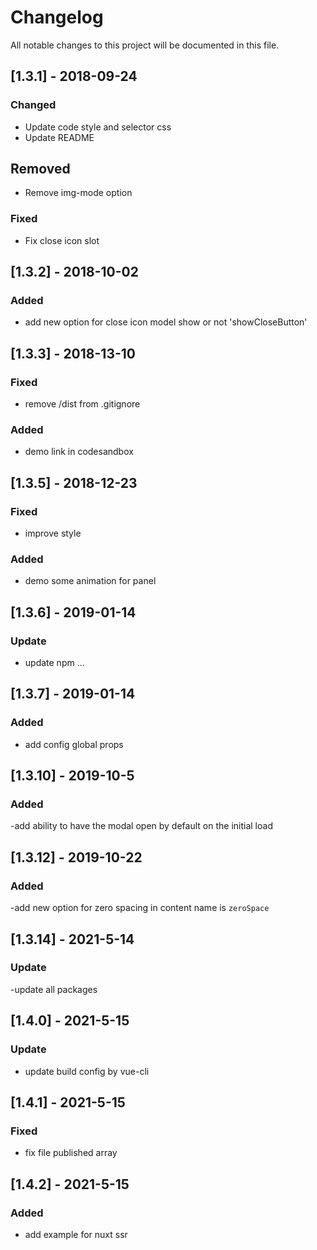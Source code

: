 # Changelog

All notable changes to this project will be documented in this file.

## [1.3.1] - 2018-09-24

### Changed

- Update code style and selector css
- Update README

## Removed

- Remove img-mode option

### Fixed

- Fix close icon slot

## [1.3.2] - 2018-10-02

### Added

- add new option for close icon model show or not 'showCloseButton'

## [1.3.3] - 2018-13-10

### Fixed

- remove /dist from .gitignore

### Added

- demo link in codesandbox

## [1.3.5] - 2018-12-23

### Fixed

- improve style

### Added

- demo some animation for panel

## [1.3.6] - 2019-01-14

### Update

- update npm ...

## [1.3.7] - 2019-01-14

### Added

- add config global props

## [1.3.10] - 2019-10-5

### Added

-add ability to have the modal open by default on the initial load

## [1.3.12] - 2019-10-22

### Added

-add new option for zero spacing in content name is ```zeroSpace```

## [1.3.14] - 2021-5-14

### Update

-update all packages

## [1.4.0] - 2021-5-15

### Update

- update build config by vue-cli


## [1.4.1] - 2021-5-15

### Fixed

- fix file published array

## [1.4.2] - 2021-5-15

### Added

- add example for nuxt ssr
